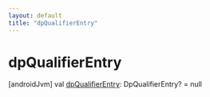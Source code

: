 ```yaml
---
layout: default
title: "dpQualifierEntry"
---
```


# dpQualifierEntry

[androidJvm]
val [dpQualifierEntry](dp-qualifier-entry.md): DpQualifierEntry? = null